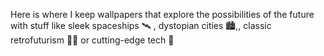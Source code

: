 Here is where I keep wallpapers that explore the possibilities of the future with stuff like sleek spaceships 🛰️ , dystopian cities 🏙️,, classic retrofuturism 🕵️‍♂️ or cutting-edge tech 🤖

